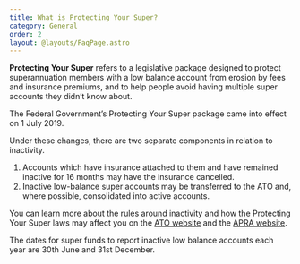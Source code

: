 ```yaml
---
title: What is Protecting Your Super?
category: General
order: 2
layout: @layouts/FaqPage.astro
---
```


**Protecting Your Super** refers to a legislative package designed to protect superannuation members with a low balance account from erosion by fees and insurance premiums, and to help people avoid having multiple super accounts they didn’t know about.

The Federal Government’s Protecting Your Super package came into effect on 1 July 2019.

Under these changes, there are two separate components in relation to inactivity.

1. Accounts which have insurance attached to them and have remained inactive for 16 months may have the insurance cancelled.
2. Inactive low-balance super accounts may be transferred to the ATO and, where possible, consolidated into active accounts.

You can learn more about the rules around inactivity and how the Protecting Your Super laws may affect you on the [ATO website](https://www.ato.gov.au/individuals/Super/In-detail/Growing-your-super/Inactive-low-balance-super-accounts/) and the [APRA website](https://www.apra.gov.au/protecting-your-super-package-frequently-asked-questions).

The dates for super funds to report inactive low balance accounts each year are 30th June and 31st December.
